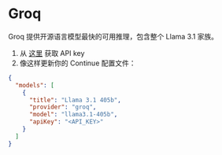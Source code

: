# Groq

Groq 提供开源语言模型最快的可用推理，包含整个 Llama 3.1 家族。

1. 从 [这里](https://console.groq.com/keys) 获取 API key
2. 像这样更新你的 Continue 配置文件：

```json title="config.json"
{
  "models": [
    {
      "title": "Llama 3.1 405b",
      "provider": "groq",
      "model": "llama3.1-405b",
      "apiKey": "<API_KEY>"
    }
  ]
}
```
